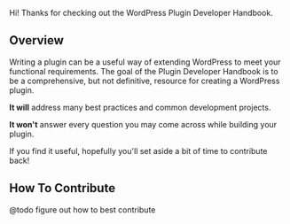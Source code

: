 Hi! Thanks for checking out the WordPress Plugin Developer Handbook.

## Overview

Writing a plugin can be a useful way of extending WordPress to meet your functional requirements. The goal of the Plugin Developer Handbook is to be a comprehensive, but not definitive, resource for creating a WordPress plugin.

**It will** address many best practices and common development projects.

**It won't** answer every question you may come across while building your plugin.

If you find it useful, hopefully you'll set aside a bit of time to contribute back!

## How To Contribute

@todo figure out how to best contribute